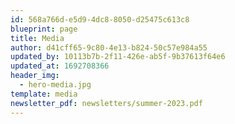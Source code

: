 ```yaml
---
id: 568a766d-e5d9-4dc8-8050-d25475c613c8
blueprint: page
title: Media
author: d41cff65-9c80-4e13-b824-50c57e984a55
updated_by: 10113b7b-2f11-426e-ab5f-9b37613f64e6
updated_at: 1692708366
header_img:
  - hero-media.jpg
template: media
newsletter_pdf: newsletters/summer-2023.pdf
---
```

